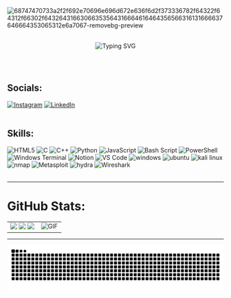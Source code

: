 <img width="666" height="375" alt="68747470733a2f2f692e70696e696d672e636f6d2f373336782f64322f64312f66302f64326431663066353564316664616464356566316131666637646664353065312e6a7067-removebg-preview" src="https://github.com/user-attachments/assets/701bb3ef-e9fe-425b-8671-01dd98b9e620" />
<br>
<br>
<p align="center">
  <img src="https://readme-typing-svg.herokuapp.com?font=Fira+Code&pause=1000&color=FFFFFF&width=435&lines=Hi+Coders!+Welcome+To+My+Network" alt="Typing SVG" />
</p>
<br>
<br>

## Socials:
[![Instagram](https://img.shields.io/badge/Instagram-%23E4405F.svg?logo=Instagram&logoColor=white)](https://instagram.com/the_kb_network) 
[![LinkedIn](https://img.shields.io/badge/LinkedIn-%230077B5.svg?logo=linkedin&logoColor=white)](https://linkedin.com/in/Hiramoni_Brahma) 
<br>
<br>

## Skills:
![HTML5](https://camo.githubusercontent.com/3cf0017315ef41cf3d650223f909acfab12a9b4f24d479c8f42334f67d3580e3/68747470733a2f2f696d672e736869656c64732e696f2f62616467652f48544d4c352d3544344236433f7374796c653d706c6173746963266c6f676f3d68746d6c3526636f6c6f723d303030303030) 
![C](https://camo.githubusercontent.com/075b483be79b077823510e3b743547a34b6e8c622f16c97f2ed4804301f4c79b/68747470733a2f2f696d672e736869656c64732e696f2f62616467652f632d2532333030353939432e7376673f7374796c653d706c6173746963266c6f676f3d63266c6f676f436f6c6f723d7768697465)
![C++](https://camo.githubusercontent.com/15e295f1819cba3656c9e0f65819e9a649e18e08a5f422d39756bb7cc350250a/68747470733a2f2f696d672e736869656c64732e696f2f62616467652f632b2b2d2532333030353939432e7376673f7374796c653d706c6173746963266c6f676f3d63253242253242266c6f676f436f6c6f723d7768697465)
![Python](https://camo.githubusercontent.com/3c49e31728bcaae1bf324071195b96048cdf7195f24c5dcc30f58e4b9c4f854c/68747470733a2f2f696d672e736869656c64732e696f2f62616467652f707974686f6e2d3336373041303f7374796c653d706c6173746963266c6f676f3d707974686f6e266c6f676f436f6c6f723d666664643534)
![JavaScript](https://img.shields.io/badge/javascript-%23323330.svg?style=plastic&logo=javascript&logoColor=%23F7DF1E) 
![Bash Script](https://img.shields.io/badge/bash_script-%23121011.svg?style=plastic&logo=gnu-bash&logoColor=white)
![PowerShell](https://camo.githubusercontent.com/7af5bf3eb2186d6108fb4a9f15c1472dd70031e061878f8aa22d04e03fdda12a/68747470733a2f2f696d672e736869656c64732e696f2f62616467652f506f7765725368656c6c2d2532333533393146452e7376673f7374796c653d706c6173746963266c6f676f3d706f7765727368656c6c266c6f676f436f6c6f723d7768697465) 
![Windows Terminal](https://camo.githubusercontent.com/16389a65f918a8c8722ef08616d9b35fa63dc937fd270cc7a6ac0d83061ea0b3/68747470733a2f2f696d672e736869656c64732e696f2f62616467652f57696e646f77732532305465726d696e616c2d2532333444344434442e7376673f7374796c653d706c6173746963266c6f676f3d77696e646f77732d7465726d696e616c266c6f676f436f6c6f723d7768697465)
![Notion](https://camo.githubusercontent.com/511d8f9d835731bff746911e81e359852538c7b97d037c5be9b13df42532a8c3/68747470733a2f2f696d672e736869656c64732e696f2f62616467652f4e6f74696f6e2d2532333030303030302e7376673f7374796c653d706c6173746963266c6f676f3d6e6f74696f6e266c6f676f436f6c6f723d7768697465)
![VS Code](https://camo.githubusercontent.com/76667762b75c3213e366340885eb492ed1d318bea18e12ba5b6f9b9894a27c52/68747470733a2f2f696d672e736869656c64732e696f2f62616467652f56535f436f64652d3030374143433f7374796c653d706c6173746963266c6f676f3d5653636f646526636f6c6f723d626c7565)
![windows](https://camo.githubusercontent.com/c5dcab2e1a1eea3c28e590c22a26cb706fafbf04fa53b3fa0b0dda7576072400/68747470733a2f2f696d672e736869656c64732e696f2f62616467652f57696e646f77732d3030373844363f7374796c653d706c6173746963266c6f676f3d77696e646f7773266c6f676f436f6c6f723d7768697465)
![ubuntu](https://camo.githubusercontent.com/19ed877710bb7ba1697c8b65d42cee03687da43443437f5ded67963ae8ac59d3/68747470733a2f2f696d672e736869656c64732e696f2f62616467652f5562756e74752d4539353432303f7374796c653d706c6173746963266c6f676f3d7562756e7475266c6f676f436f6c6f723d7768697465)
![kali linux](https://camo.githubusercontent.com/ee7d0d909d686fc71d012f9ba583efe6b9a3e22a30d30000a977dd0ed3193fcc/68747470733a2f2f696d672e736869656c64732e696f2f62616467652f4b616c692532304c696e75782d3535374339343f7374796c653d706c6173746963266c6f676f3d6b616c696c696e7578266c6f676f436f6c6f723d7768697465)
![nmap](https://camo.githubusercontent.com/b92bae9d4b9aac810154816b2a1d81c9ef2d7d5b488b37429bf8bba87f9e2797/68747470733a2f2f696d672e736869656c64732e696f2f62616467652f4e6d61702d3436383242343f7374796c653d706c6173746963266c6f676f3d6e6d6170266c6f676f436f6c6f723d7768697465)
![Metasploit](https://camo.githubusercontent.com/e5e35d9ccfe94ad759c5974a9c7d4b40eaecbeb6469e6082da72d005318cac16/68747470733a2f2f696d672e736869656c64732e696f2f62616467652f4d65746173706c6f69742d3030303030303f7374796c653d706c6173746963266c6f676f3d6d65746173706c6f6974266c6f676f436f6c6f723d7768697465)
![hydra](https://camo.githubusercontent.com/ac50a128ffa998758d12d10e2276348fa0f4ee9b13ac988188e7f994343193eb/68747470733a2f2f696d672e736869656c64732e696f2f62616467652f48796472612d3245384235373f7374796c653d706c6173746963266c6f676f3d676e6f6d657465726d696e616c266c6f676f436f6c6f723d7768697465)
![Wireshark](https://camo.githubusercontent.com/a98847505a863c47e5aa4a8d9af52ebbeda25cddb00b46c7fa6373fed0d0bd57/68747470733a2f2f696d672e736869656c64732e696f2f62616467652f57697265736861726b2d3136373941373f7374796c653d706c6173746963266c6f676f3d77697265736861726b266c6f676f436f6c6f723d7768697465)
<br>
<br>

---

 <div>

# GitHub Stats:
<table>
<tr>
<td width="55%" valign="top">

<img src="https://github-readme-stats.vercel.app/api?username=HiramoniBrahma&theme=dark&hide_border=false&include_all_commits=true&count_private=false" />
<img src="https://nirzak-streak-stats.vercel.app/?user=HiramoniBrahma&theme=dark&hide_border=false" />
<img src="https://github-readme-stats.vercel.app/api/top-langs/?username=HiramoniBrahma&theme=dark&hide_border=false&include_all_commits=true&count_private=false&layout=compact" />

</td>
<td width="45%" valign="top" align="center">

<img src="https://i.pinimg.com/736x/49/68/aa/4968aa9d11596544723b04b58f783b62.jpg" width="400px" alt="GIF" />

</td>
</tr>
</table>

---

![Snake animation](https://raw.githubusercontent.com/TechnologyHell/TechnologyHell/output/github-snake-dark.svg)
</div>
